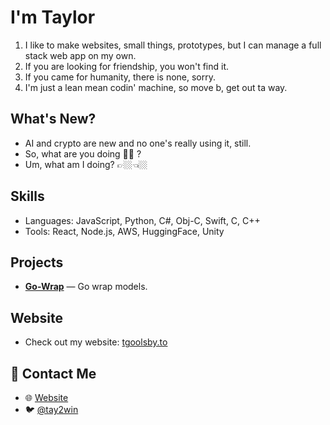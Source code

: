 # I'm Taylor

1. I like to make websites, small things, prototypes, but I can manage a full stack web app on my own.
2. If you are looking for friendship, you won't find it.
3. If you came for humanity, there is none, sorry.
4. I'm just a lean mean codin' machine, so move b, get out ta way.

## What's New?

* AI and crypto are new and no one's really using it, still. 
* So, what are you doing 🫵🏻 ?
* Um, what am I doing? 👉🏼👈🏼

## Skills
- Languages: JavaScript, Python, C#, Obj-C, Swift, C, C++
- Tools: React, Node.js, AWS, HuggingFace, Unity

## Projects
- **[Go-Wrap](https://go-wrap.com)** — Go wrap models.

## Website
- Check out my website: [tgoolsby.to](https://tgoolsby.to)

## 📮 Contact Me
- 🌐 [Website](https://tgoolsby.to)
- 🐦 [@tay2win](https://x.com/tay2win)
